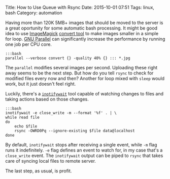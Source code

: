 Title: How to Use Queue with Rsync
Date: 2015-10-01 07:51
Tags: linux, bash
Category: automation

Having more than 120K 5MB+ images that should be moved to the server is a great oportunity for some automatic bash processing. It might be good idea to use [ImageMagick](http://www.imagemagick.org/script/index.php) [convert tool](http://www.imagemagick.org/script/convert.php) to make images smaller in a simple for loop. [GNU Parallel](http://www.gnu.org/software/parallel/) can significantly increase the performance by running one job per CPU core.

    :::bash
    parallel --verbose convert {} -quality 40% {} ::: *.jpg

The `parallel` modifies several images per second. Uploading these right away seems to be the next step. But how do you tell `rsync` to check for modified files every now and then? Another for loop mixed with `sleep` would work, but it just doesn't feel right.

Luckily, there's a [`inotifywait`](http://linux.die.net/man/1/inotifywait) tool capable of watching changes to files and taking actions based on those changes.

    :::bash
    inotifywait -e close_write -m --format '%f' . | \
    while read file
    do
        echo $file
        rsync -OWRD0Pq --ignore-existing $file data@localhost
    done

By default, `inotifywait` stops after receiving a single event, while `-m` flag runs it indefinitely. `-e` flag defines an event to watch for, in my case that's a `close_write` event. The `inotifywait` output can be piped to `rsync` that takes care of syncing local files to remote server.

The last step, as usual, is profit.